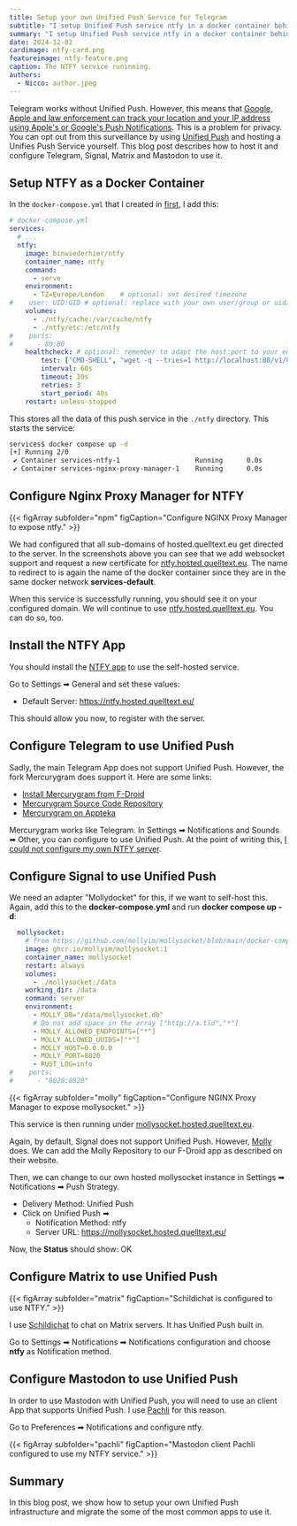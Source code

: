 ```yaml
---
title: Setup your own Unified Push Service for Telegram
subtitle: "I setup Unified Push service ntfy in a docker container behind Nginx Proxy Manager."
summary: "I setup Unified Push service ntfy in a docker container behind Nginx Proxy Manager."
date: 2024-12-02
cardimage: ntfy-card.png
featureimage: ntfy-feature.png
caption: The NTFY service runinning.
authors:
  - Nicco: author.jpeg
---
```


Telegram works without Unified Push. However, this means that [Google, Apple and law enforcement can track your location and your IP address using Apple's or Google's Push Notifications][push-id]. This is a problem for privacy.
You can opt out from this surveillance by using [Unified Push] and hosting a Unifies Push Service yourself.
This blog post describes how to host it and configure Telegram, Signal, Matrix and Mastodon to use it.

## Setup NTFY as a Docker Container


In the `docker-compose.yml` that I created in [first], I add this:

```yaml
# docker-compose.yml
services:
  # ...
  ntfy:
    image: binwiederhier/ntfy
    container_name: ntfy
    command:
      - serve
    environment:
      - TZ=Europe/London    # optional: set desired timezone
#    user: UID:GID # optional: replace with your own user/group or uid/gid
    volumes:
      - ./ntfy/cache:/var/cache/ntfy
      - ./ntfy/etc:/etc/ntfy
#    ports:
#      - 80:80
    healthcheck: # optional: remember to adapt the host:port to your environment
        test: ["CMD-SHELL", "wget -q --tries=1 http://localhost:80/v1/health -O - | grep -Eo '\"healthy\"\\s*:\\s*true' || exit 1"]
        interval: 60s
        timeout: 10s
        retries: 3
        start_period: 40s
    restart: unless-stopped

```

This stores all the data of this push service in the `./ntfy` directory.
This starts the service:

```sh
services$ docker compose up -d
[+] Running 2/0
 ✔ Container services-ntfy-1                   Running      0.0s 
 ✔ Container services-nginx-proxy-manager-1    Running      0.0s 
```

## Configure Nginx Proxy Manager for NTFY

{{< figArray subfolder="npm" figCaption="Configure NGINX Proxy Manager to expose ntfy." >}}

We had configured that all sub-domains of hosted.quelltext.eu get directed to the server.
In the screenshots above you can see that we add websocket support and request a new certificate for
[ntfy.hosted.quelltext.eu].
The name to redirect to is again the name of the docker container since they are in the same docker network **services-default**.

When this service is successfully running, you should see it on your configured domain. We will continue to use
[ntfy.hosted.quelltext.eu]. You can do so, too.

## Install the NTFY App

You should install the [NTFY app](https://github.com/binwiederhier/ntfy-android#readme) to use the self-hosted service.

Go to Settings ➡ General and set these values:

- Default Server: https://ntfy.hosted.quelltext.eu/

This should allow you now, to register with the server.

## Configure Telegram to use Unified Push

Sadly, the main Telegram App does not support Unified Push.
However, the fork Mercurygram does support it. Here are some links:

- [Install Mercurygram from F-Droid](https://f-droid.org/packages/it.belloworld.mercurygram/)
- [Mercurygram Source Code Repository](https://github.com/Mercurygram/Mercurygram)
- [Mercurygram on Appteka](https://appteka.store/app/077r155091)

Mercurygram works like Telegram. In Settings ➡ Notifications and Sounds ➡ Other, you can configure to use Unified Push.
At the point of writing this, [I could not configure my own NTFY server](https://github.com/Mercurygram/Mercurygram/issues/55).

## Configure Signal to use Unified Push

We need an adapter "Mollydocket" for this, if we want to self-host this.
Again, add this to the **docker-compose.yml** and run **docker compose up -d**:

```yaml
  mollysocket:
    # from https://github.com/mollyim/mollysocket/blob/main/docker-compose.yml
    image: ghcr.io/mollyim/mollysocket:1
    container_name: mollysocket
    restart: always
    volumes:
      - ./mollysocket:/data
    working_dir: /data
    command: server
    environment:
      - MOLLY_DB="/data/mollysocket.db"
      # Do not add space in the array ["http://a.tld","*"]
      - MOLLY_ALLOWED_ENDPOINTS=["*"]
      - MOLLY_ALLOWED_UUIDS=["*"]
      - MOLLY_HOST=0.0.0.0
      - MOLLY_PORT=8020
      - RUST_LOG=info
#    ports:
#      - "8020:8020"
```

{{< figArray subfolder="molly" figCaption="Configure NGINX Proxy Manager to expose mollysocket." >}}

This service is then running under [mollysocket.hosted.quelltext.eu].

Again, by default, Signal does not support Unified Push. However, [Molly] does.
We can add the Molly Repository to our F-Droid app as described on their website.

Then, we can change to our own hosted mollysocket instance in Settings ➡ Notifications ➡ Push Strategy.

- Delivery Method: Unified Push
- Click on Unified Push ➡
  - Notification Method: ntfy
  - Server URL: https://mollysocket.hosted.quelltext.eu/

Now, the **Status** should show: OK

## Configure Matrix to use Unified Push

{{< figArray subfolder="matrix" figCaption="Schildichat is configured to use NTFY." >}}

I use [Schildichat](https://schildi.chat/) to chat on Matrix servers.
It has Unified Push built in.

Go to Settings ➡ Notifications ➡ Notifications configuration and choose **ntfy** as Notification method.

## Configure Mastodon to use Unified Push

In order to use Mastodon with Unified Push, you will need to use an client App that supports Unified Push.
I use [Pachli](https://f-droid.org/en/packages/app.pachli/) for this reason.

Go to Preferences ➡ Notifications and configure ntfy.

{{< figArray subfolder="pachli" figCaption="Mastodon client Pachli configured to use my NTFY service." >}}

## Summary

In this blog post, we show how to setup your own Unified Push infrastructure and migrate the some of the most common apps to use it.

[push-id]: https://www.wired.com/story/apple-google-push-notification-surveillance/
[Unified Push]: https://unifiedpush.org/
[first]: ../2024-11-28-nginx-proxy-manager/
[ntfy.hosted.quelltext.eu]: https://ntfy.hosted.quelltext.eu/
[mollysocket.hosted.quelltext.eu]: https://mollysocket.hosted.quelltext.eu/
[Molly]: https://molly.im/